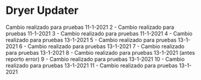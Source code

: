 # Dryer Updater
Cambio realizado para pruebas 11-1-2021
2 - Cambio realizado para pruebas 11-1-2021
3 - Cambio realizado para pruebas 11-1-2021
4 - Cambio realizado para pruebas 13-1-2021
5 - Cambio realizado para pruebas 13-1-2021
6 - Cambio realizado para pruebas 13-1-2021
7 - Cambio realizado para pruebas 13-1-2021
8 - Cambio realizado para pruebas 13-1-2021 (antes reporto error)
9 - Cambio realizado para pruebas 13-1-2021
10 - Cambio realizado para pruebas 13-1-2021
11 - Cambio realizado para pruebas 13-1-2021
